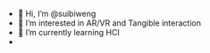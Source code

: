 - 👋 Hi, I’m @suibiweng
- 👀 I’m interested in AR/VR and Tangible interaction
- 🌱 I’m currently learning HCI
- 
<!---
suibiweng/suibiweng is a ✨ special ✨ repository because its `README.md` (this file) appears on your GitHub profile.
You can click the Preview link to take a look at your changes.
--->
